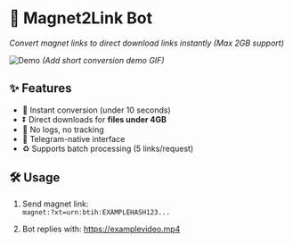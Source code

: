 # 🔗 Magnet2Link Bot 

_Convert magnet links to direct download links instantly (Max 2GB support)_

![Demo](https://i.imgur.com/quickdemo.gif) *(Add short conversion demo GIF)*

## ✨ Features
- 🚀 Instant conversion (under 10 seconds)
- ⏬ Direct downloads for **files under 4GB**
- 🔐 No logs, no tracking
- 📱 Telegram-native interface
- ♻️ Supports batch processing (5 links/request)

## 🛠️ Usage
1. Send magnet link:  
   `magnet:?xt=urn:btih:EXAMPLEHASH123...`
   
2. Bot replies with:
   https://examplevideo.mp4
